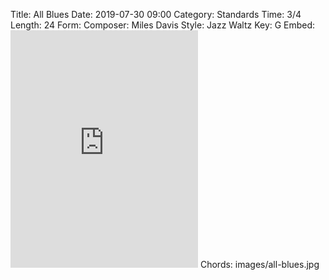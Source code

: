 Title: All Blues
Date: 2019-07-30 09:00
Category: Standards
Time: 3/4
Length: 24
Form:
Composer: Miles Davis
Style: Jazz Waltz
Key: G
Embed: <iframe src="https://open.spotify.com/embed/user/thatdavidmiller/playlist/0EhaTrNB6TymDfmQvLt79r" width="300" height="380" frameborder="0" allowtransparency="true" allow="encrypted-media"></iframe>
Chords: images/all-blues.jpg
